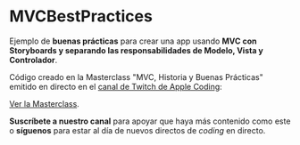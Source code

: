 # MVCBestPractices

Ejemplo de **buenas prácticas** para crear una app usando **MVC con Storyboards y separando las responsabilidades de Modelo, Vista y Controlador**.

Código creado en la Masterclass "MVC, Historia y Buenas Prácticas" emitido en directo en el [canal de Twitch de Apple Coding](https://twitch.tv/applecoding):

[Ver la Masterclass](https://www.twitch.tv/videos/966578691).

**Suscríbete a nuestro canal** para apoyar que haya más contenido como este o **síguenos** para estar al día de nuevos directos de *coding* en directo.

